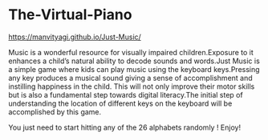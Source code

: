 # The-Virtual-Piano
https://manvityagi.github.io/Just-Music/

Music is a wonderful resource for visually impaired children.Exposure to it enhances a child’s natural ability to decode sounds and words.Just Music is a simple game where kids can play music using the keyboard keys.Pressing any key produces a musical sound giving a sense of accomplishment and instilling happiness in the child. This will not only improve their motor skills but is also a fundamental step towards digital literacy.The initial step of understanding the location of different keys on the keyboard will be accomplished by this game.

You just need to start hitting any of the 26 alphabets randomly !
Enjoy!
